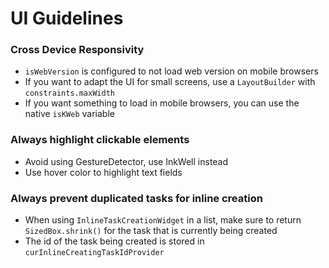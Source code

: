 # UI Guidelines

### Cross Device Responsivity
- `isWebVersion` is configured to not load web version on mobile browsers
- If you want to adapt the UI for small screens, use a `LayoutBuilder` with `constraints.maxWidth`
- If you want something to load in mobile browsers, you can use the native `isKWeb` variable

### Always highlight clickable elements
- Avoid using GestureDetector, use InkWell instead
- Use hover color to highlight text fields

### Always prevent duplicated tasks for inline creation
- When using `InlineTaskCreationWidget` in a list, make sure to return `SizedBox.shrink()` for the task that is currently being created
- The id of the task being created is stored in `curInlineCreatingTaskIdProvider`
